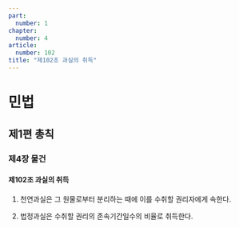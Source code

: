 ```yaml
---
part:
  number: 1
chapter:
  number: 4
article:
  number: 102
title: "제102조 과실의 취득"
---
```

# 민법

## 제1편 총칙

### 제4장 물건

#### 제102조 과실의 취득

1. 천연과실은 그 원물로부터 분리하는 때에 이를 수취할 권리자에게 속한다.

2. 법정과실은 수취할 권리의 존속기간일수의 비율로 취득한다.
